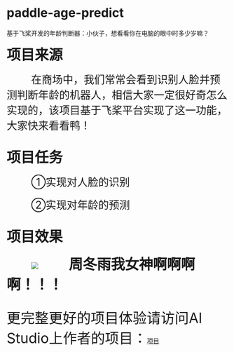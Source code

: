 # paddle-age-predict
基于飞桨开发的年龄判断器：小伙子，想看看你在电脑的眼中时多少岁嘛？

<font size=6>**项目来源**</font>
<br><br>
&emsp;&emsp;&emsp;&emsp;<font size=5>在商场中，我们常常会看到识别人脸并预测判断年龄的机器人，相信大家一定很好奇怎么实现的，该项目基于飞桨平台实现了这一功能，大家快来看看鸭！</font>
<br><br>

<font size=6>**项目任务**</font>
<br><br>
&emsp;&emsp;&emsp;&emsp;<font size=5>①实现对人脸的识别</font>
<br><br>
&emsp;&emsp;&emsp;&emsp;<font size=5>②实现对年龄的预测</font>
<br><br>

<font size=6>**项目效果**</font>
<br><br>
&emsp;&emsp;&emsp;&emsp;![](https://ai-studio-static-online.cdn.bcebos.com/d920802744f44b81ac878bc9cb8941d5e5b83cedec1248f68ad14f645dd8353f)&emsp;&emsp;&emsp;&emsp;&emsp;<font size=6>**周冬雨我女神啊啊啊啊！！！**</font>
<br><br>

<font size=6>更完整更好的项目体验请访问AI Studio上作者的项目：</font>[项目](https://aistudio.baidu.com/aistudio/projectdetail/640764)
